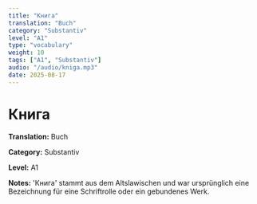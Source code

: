 ```yaml
---
title: "Книга"
translation: "Buch"
category: "Substantiv"
level: "A1"
type: "vocabulary"
weight: 10
tags: ["A1", "Substantiv"]
audio: "/audio/kniga.mp3"
date: 2025-08-17
---
```


# Книга

**Translation:** Buch

**Category:** Substantiv

**Level:** A1

**Notes:** 'Книга' stammt aus dem Altslawischen und war ursprünglich eine Bezeichnung für eine Schriftrolle oder ein gebundenes Werk.

